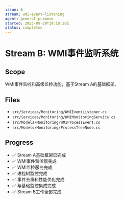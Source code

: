 ```yaml
---
issue: 6
stream: wmi-event-listening
agent: general-purpose
started: 2025-09-20T19:18:20Z
status: completed
---
```


# Stream B: WMI事件监听系统

## Scope
WMI事件监听和高级监控功能，基于Stream A的基础框架。

## Files
- `src/Services/Monitoring/WMIEventListener.cs`
- `src/Services/Monitoring/WMIMonitoringService.cs`
- `src/Models/Monitoring/WMIProcessEvent.cs`
- `src/Models/Monitoring/ProcessTreeNode.cs`

## Progress
- ✅ Stream A基础框架已完成
- ✅ WMI事件监听器完成
- ✅ WMI监控服务完成
- ✅ 进程树监控完成
- ✅ 事件去重和性能优化完成
- ✅ 与基础监控集成完成
- ✅ Stream B工作全部完成